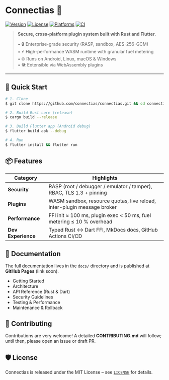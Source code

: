 # Connectias 🔌

[![Version](https://img.shields.io/badge/version-1.0.0-blue)](https://github.com/connectias/connectias/releases)
[![License](https://img.shields.io/badge/license-MIT-green)](LICENSE)
[![Platforms](https://img.shields.io/badge/platform-Android%20%7C%20Linux%20%7C%20macOS%20%7C%20Windows-lightgrey)](#)
[![CI](https://github.com/connectias/connectias/actions/workflows/ci.yml/badge.svg)](https://github.com/connectias/connectias/actions/workflows/ci.yml)

> **Secure, cross-platform plugin system built with Rust and Flutter**.
>
> • 🔒 Enterprise-grade security (RASP, sandbox, AES-256-GCM)  
> • ⚡ High-performance WASM runtime with granular fuel metering  
> • 🌐 Runs on Android, Linux, macOS & Windows  
> • 🛠️ Extensible via WebAssembly plugins

---

## 🚀 Quick Start

```bash
# 1. Clone
$ git clone https://github.com/connectias/connectias.git && cd connectias

# 2. Build Rust core (release)
$ cargo build --release

# 3. Build Flutter app (Android debug)
$ flutter build apk --debug

# 4. Run
$ flutter install && flutter run
```

## 📦 Features

| Category | Highlights |
|----------|------------|
| **Security** | RASP (root / debugger / emulator / tamper), RBAC, TLS 1.3 + pinning |
| **Plugins**  | WASM sandbox, resource quotas, live reload, inter-plugin message broker |
| **Performance** | FFI init ≈ 100 ms, plugin exec < 50 ms, fuel metering ≤ 10 % overhead |
| **Dev Experience** | Typed Rust ↔ Dart FFI, MkDocs docs, GitHub Actions CI/CD |

## 📖 Documentation

The full documentation lives in the [`docs/`](docs/) directory and is published at **GitHub Pages** (link soon).

- Getting Started  
- Architecture  
- API Reference (Rust & Dart)  
- Security Guidelines  
- Testing & Performance  
- Maintenance & Rollback

## 🤝 Contributing

Contributions are very welcome! A detailed **CONTRIBUTING.md** will follow; until then, please open an issue or draft PR.

## 🛡️ License

Connectias is released under the MIT License – see [`LICENSE`](LICENSE) for details.
